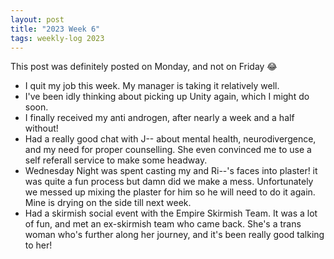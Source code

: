 ```yaml
---
layout: post
title: "2023 Week 6"
tags: weekly-log 2023
---
```

This post was definitely posted on Monday, and not on Friday 😂

- I quit my job this week. My manager is taking it relatively well.
- I've been idly thinking about picking up Unity again, which I might do soon.
- I finally received my anti androgen, after nearly a week and a half without!
- Had a really good chat with J-- about mental health, neurodivergence, and my need for proper counselling. She even convinced me to use a self referall service to make some headway.
- Wednesday Night was spent casting my and Ri--'s faces into plaster! it was quite a fun process but damn did we make a mess. Unfortunately we messed up mixing the plaster for him so he will need to do it again. Mine is drying on the side till next week.
- Had a skirmish social event with the Empire Skirmish Team. It was a lot of fun, and met an ex-skirmish team who came back. She's a trans woman who's further along her journey, and it's been really good talking to her!